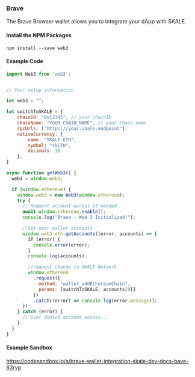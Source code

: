 ### Brave

The Brave Browser wallet allows you to integrate your dApp with SKALE.

#### Install the NPM Packages

```shell
npm install --save web3
```

#### Example Code

```javascript
import Web3 from 'web3';


// Your setup information

let web3 = "";

let switchToSKALE = {
    chainId: "0x12345", // your chainID
    chainName: "YOUR_CHAIN_NAME", // your chain name
    rpcUrls: ["https://your.skale.endpoint"],
    nativeCurrency: {
        name: "SKALE ETH",
        symbol: "skETH",
        decimals: 18
    },
}

async function getWeb3() {
  web3 = window.web3;

  if (window.ethereum) {
    window.web3 = new Web3(window.ethereum);
    try {
      // Request account access if needed
      await window.ethereum.enable();
      console.log("Brave - Web 3 Initialized!");

      //Get user wallet accounts
      window.web3.eth.getAccounts((error, accounts) => {
        if (error) {
          console.error(error);
        }
        console.log(accounts);

        //request change to SKALE Network
        window.ethereum
          .request({
            method: "wallet_addEthereumChain",
            params: [switchToSKALE, accounts[0]]
          })
          .catch((error) => console.log(error.message));
      });
    } catch (error) {
      // User denied account access...
    }
  }
}
```

#### Example Sandbox

<https://codesandbox.io/s/brave-wallet-integration-skale-dev-docs-bave-83rvp>
